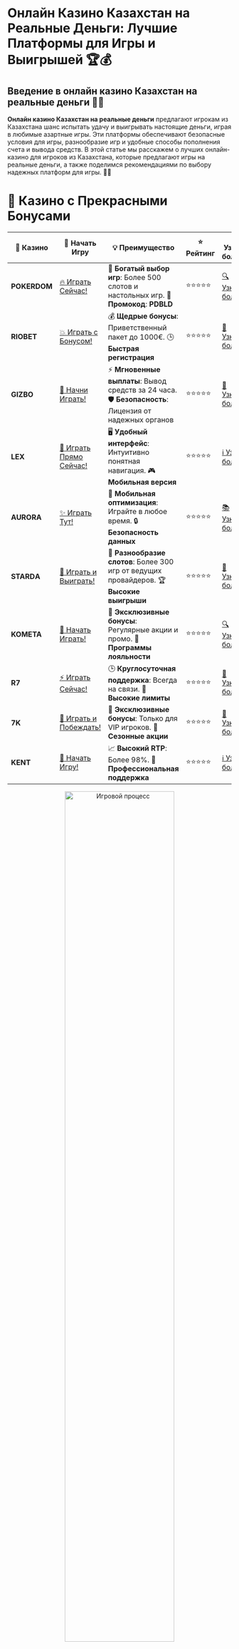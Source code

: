 # **Онлайн Казино Казахстан на Реальные Деньги: Лучшие Платформы для Игры и Выигрышей 🏆💰**

## Введение в **онлайн казино Казахстан на реальные деньги** 🎰💸

**Онлайн казино Казахстан на реальные деньги** предлагают игрокам из Казахстана шанс испытать удачу и выигрывать настоящие деньги, играя в любимые азартные игры. Эти платформы обеспечивают безопасные условия для игры, разнообразие игр и удобные способы пополнения счета и вывода средств. В этой статье мы расскажем о лучших онлайн-казино для игроков из Казахстана, которые предлагают игры на реальные деньги, а также поделимся рекомендациями по выбору надежных платформ для игры. 🚀💎

# 🌟 Казино с Прекрасными Бонусами

| 🎲 **Казино** | 🔗 **Начать Игру** | 💡 **Преимущество** | ⭐ **Рейтинг** | 🔗 **Узнать больше** | 🆕 **Новая информация** |
|--------------|---------------------|---------------------|----------------|----------------------|-------------------------|
| **POKERDOM**  | [🔥 Играть Сейчас!](https://brandplay.link/4k77v2yx) | 🎉 **Богатый выбор игр**: Более 500 слотов и настольных игр. 🎁 **Промокод**: **PDBLD** | ⭐⭐⭐⭐⭐ | [🔍 Узнать больше](https://brandplay.link/4k77v2yx) | 🏆 **Победители турниров** получают эксклюзивные подарки! |
| **RIOBET**    | [💥 Играть с Бонусом!](https://brandplay.link/7xBLTPyj) | 💰 **Щедрые бонусы**: Приветственный пакет до 1000€. 🕒 **Быстрая регистрация** | ⭐⭐⭐⭐⭐ | [📖 Узнать больше](https://brandplay.link/7xBLTPyj) | 💬 **Поддержка 24/7** для комфортной игры в любое время! |
| **GIZBO**     | [🚀 Начни Играть!](https://brandplay.link/bprXw4YV) | ⚡ **Мгновенные выплаты**: Вывод средств за 24 часа. 🛡️ **Безопасность**: Лицензия от надежных органов | ⭐⭐⭐⭐⭐ | [📝 Узнать больше](https://brandplay.link/bprXw4YV) | 🔒 **SSL-шифрование** для максимальной безопасности данных игроков. |
| **LEX**       | [💎 Играть Прямо Сейчас!](https://brandplay.link/zW4hdDFV) | 🖥️ **Удобный интерфейс**: Интуитивно понятная навигация. 🎮 **Мобильная версия** | ⭐⭐⭐⭐⭐ | [ℹ️ Узнать больше](https://brandplay.link/zW4hdDFV) | 📱 **Поддержка всех мобильных устройств** для удобства игры в любом месте. |
| **AURORA**    | [✨ Играть Тут!](https://10trafic-stat2.com/click/668546556bcc6313411604bd/6766/13032/subaccount) | 📱 **Мобильная оптимизация**: Играйте в любое время. 🔒 **Безопасность данных** | ⭐⭐⭐⭐⭐ | [📚 Узнать больше](https://10trafic-stat2.com/click/668546556bcc6313411604bd/6766/13032/subaccount) | 🌍 **Международная лицензия** на деятельность в разных странах. |
| **STARDА**    | [🎉 Играть и Выиграть!](https://brandplay.link/fB7xwRFL) | 🎰 **Разнообразие слотов**: Более 300 игр от ведущих провайдеров. 🏆 **Высокие выигрыши** | ⭐⭐⭐⭐⭐ | [🔎 Узнать больше](https://brandplay.link/fB7xwRFL) | 🎉 **Ежемесячные турниры** с крупными призами! |
| **KOMETA**    | [🎁 Начать Играть!](https://brandplay.link/8ZymQJV8) | 🎁 **Эксклюзивные бонусы**: Регулярные акции и промо. 🔄 **Программы лояльности** | ⭐⭐⭐⭐⭐ | [🔍 Узнать больше](https://brandplay.link/8ZymQJV8) | 🌟 **Персонализированные предложения** для долгосрочных игроков. |
| **R7**        | [⚡ Играть Сейчас!](https://brandplay.link/bMd3Yjsw) | 🕒 **Круглосуточная поддержка**: Всегда на связи. 💸 **Высокие лимиты** | ⭐⭐⭐⭐⭐ | [📖 Узнать больше](https://brandplay.link/bMd3Yjsw) | 🎯 **Рейтинг игроков** для лучших участников. |
| **7K**        | [🎯 Играть и Побеждать!](https://brandplay.link/BvQyFShp) | 🌟 **Эксклюзивные бонусы**: Только для VIP игроков. 🎉 **Сезонные акции** | ⭐⭐⭐⭐⭐ | [📝 Узнать больше](https://brandplay.link/BvQyFShp) | 🥇 **Особые привилегии** для постоянных игроков. |
| **KENT**      | [🔑 Начать Игру!](https://brandplay.link/Fv2WP3js) | 📈 **Высокий RTP**: Более 98%. 💼 **Профессиональная поддержка** | ⭐⭐⭐⭐⭐ | [ℹ️ Узнать больше](https://brandplay.link/Fv2WP3js) | 💬 **Поддержка на нескольких языках** для удобства игроков. |

<div align="center"> <img src="https://i.pinimg.com/originals/1d/b3/25/1db325483acbe642c6d4e6fdd73a4988.gif" alt="Игровой процесс" width="70%"> </div>
---

# 🚀 Быстрые Выигрыши и Поддержка

| 🎲 **Казино** | 🔗 **Начать Игру** | 💡 **Преимущество** | ⭐ **Рейтинг** | 🔗 **Узнать больше** | 🆕 **Новая информация** |
|--------------|---------------------|---------------------|----------------|----------------------|-------------------------|
| **GAMA**      | [🎯 Играть Прямо Сейчас!](https://brandplay.link/j6NMKsDz) | 🔍 **Интуитивный интерфейс**: Легкость использования. 🏅 **Престижные турниры** | ⭐⭐⭐⭐☆ | [🔎 Узнать больше](https://brandplay.link/j6NMKsDz) | 🏆 **Турниры с большими призами** каждый месяц. |
| **ONION**     | [💥 Играть и Выигрывать!](https://brandplay.link/zBGRVpQ9) | 🤑 **Низкие ставки**: Идеально для начинающих. 🔄 **Быстрые выводы** | ⭐⭐⭐⭐☆ | [🔍 Узнать больше](https://brandplay.link/zBGRVpQ9) | 🎮 **Казино для новичков** с простыми правилами. |
| **ЧЕМПИОН**   | [🏅 Играть в Турнире!](https://temon-gter.cfd/go/lRq?p80412p304504pcc44t17455) | 🏅 **Лояльная программа**: Награды за активность. 🎁 **Ежемесячные бонусы** | ⭐⭐⭐⭐☆ | [📖 Узнать больше](https://temon-gter.cfd/go/lRq?p80412p304504pcc44t17455) | 🥇 **Турниры и лояльность** — каждый шаг вознаграждается. |
| **VAVADA**    | [🚀 Играть Без Ожидания!](https://vavadapartner.pro/?promo=ea5c9275-6854-4505-94fc-95ab18221945-linkb2) | 🚀 **Быстрая регистрация**: Начните играть мгновенно. 🔐 **Безопасные транзакции** | ⭐⭐⭐⭐☆ | [📝 Узнать больше](https://vavadapartner.pro/?promo=ea5c9275-6854-4505-94fc-95ab18221945-linkb2) | 🏆 **Программа для новых игроков** с бонусами за регистрацию. |
| **FRIENDS**   | [🎉 Играть и Развлекаться!](https://gofriends.mba/linkb2) | 🤝 **Социальные игры**: Играйте с друзьями. 🌐 **Мультиплатформенность** | ⭐⭐⭐⭐☆ | [ℹ️ Узнать больше](https://gofriends.mba/linkb2) | 🎮 **Играйте с друзьями** и зарабатывайте бонусы за совместные действия. |
| **1WIN**      | [⚡ Играть и Выигрывать!](https://brandplay.link/smXVpBbG) | 🏆 **Спортивные ставки**: Широкий выбор видов спорта. 💵 **Высокие коэффициенты** | ⭐⭐⭐⭐☆ | [📚 Узнать больше](https://brandplay.link/smXVpBbG) | ⚽ **Бонусы на спортивные ставки** для активных игроков. |
| **DRIP**      | [💥 Играть Сразу!](https://drp-ircp01.com/c07e6a3db) | 🌐 **Инновационные игры**: Новейшие игровые технологии. 🛡️ **Высокая безопасность** | ⭐⭐⭐⭐☆ | [🔎 Узнать больше](https://drp-ircp01.com/c07e6a3db) | 🔧 **Инновационные функции** для удобства игры. |
| **JOYCASINO** | [🎰 Играть И Побеждать!](https://rpc30.call2me.pro/?/ru/registration?apkpop=0&partner=p24970p3291217pc98f) | 🎁 **Приятные бонусы**: Ежедневные акции и подарки. 🕹️ **Разнообразие игр** | ⭐⭐⭐⭐☆ | [🔍 Узнать больше](https://rpc30.call2me.pro/?/ru/registration?apkpop=0&partner=p24970p3291217pc98f) | 🎉 **Щедрые фриспины** для новых игроков. |
| **PLAYFORTUNA** | [🔥 Играть С Бонусом!](https://fortunapromo.net/alt/playfortuna/registration?0dc4a9362a71feb7e3f165fb8e766f70) | 🎉 **Регулярные акции**: Бонусы, фриспины и многое другое. 🏅 **Турниры** | ⭐⭐⭐⭐☆ | [📚 Узнать больше](https://fortunapromo.net/alt/playfortuna/registration?0dc4a9362a71feb7e3f165fb8e766f70) | 🎯 **Выгодные предложения** на популярные игры. |
| **SYKAA**     | [💸 Играть Сейчас!](https://s-two-way.com/?source=linkb2&pid=30697) | 💸 **Доступные ставки**: Идеально для новичков. 🎁 **Щедрые бонусы** | ⭐⭐⭐⭐☆ | [🔍 Узнать больше](https://s-two-way.com/?source=linkb2&pid=30697) | 💥 **Акции с большими бонусами** для новичков и опытных игроков. |

<div align="center"> <img src="https://schaeffers-cdn.s3.amazonaws.com/images/default-source/schaeffers-cdn-images/default-images/sectors/bigstock-casino-gambling-concept-with-f-369012793.jpg?sfvrsn=493ad806_4" alt="Игровой процесс" width="70%"> </div>
---

# 💸 Казино с Привлекательными Программами Лояльности

| 🎲 **Казино** | 🔗 **Начать Игру** | 💡 **Преимущество** | ⭐ **Рейтинг** | 🔗 **Узнать больше** | 🆕 **Новая информация** |
|--------------|---------------------|---------------------|----------------|----------------------|-------------------------|
| **KOMETA**    | [🎯 Начни Играть!](https://brandplay.link/8ZymQJV8) | 🎁 **Эксклюзивные бонусы**: Регулярные акции и промо. 🔄 **Программы лояльности** | ⭐⭐⭐⭐⭐ | [🔍 Узнать больше](https://brandplay.link/8ZymQJV8) | 🌟 **Персонализированные предложения** для долгосрочных игроков. |
| **1Xslots**   | [🏅 Играть Прямо Сейчас!](https://brandplay.link/hSB1khtr) | 🎉 **Множество акций**: Еженедельные бонусы и турниры. 🛡️ **Безопасность** | ⭐⭐⭐⭐⭐ | [📚 Узнать больше](https://brandplay.link/hSB1khtr) | 🏅 **Награды за активность**: участники программы лояльности получают специальные привилегии. |
| **R7**        | [🚀 Играть Сейчас!](https://brandplay.link/bMd3Yjsw) | 🕒 **Круглосуточная поддержка**: Всегда на связи. 💸 **Высокие лимиты** | ⭐⭐⭐⭐⭐ | [📖 Узнать больше](https://brandplay.link/bMd3Yjsw) | 💬 **VIP-поддержка** для постоянных игроков с приоритетом. |

<div align="center"> <img src="https://i.pinimg.com/originals/1d/b3/25/1db325483acbe642c6d4e6fdd73a4988.gif" alt="Игровой процесс" width="70%"> </div>
---

---

## Что такое **онлайн казино Казахстан на реальные деньги**? 🧐💡

**Онлайн казино Казахстан на реальные деньги** — это платформы, которые предоставляют игрокам из Казахстана возможность делать ставки на реальные деньги в различных азартных играх, таких как слоты, рулетка, покер и другие. Эти казино предлагают удобные методы пополнения счета и вывода средств в тенге, что делает игру доступной и удобной для игроков из Казахстана. 🎰💵

### Основные особенности **онлайн казино Казахстан на реальные деньги** 📝✅

1. **Легальность и лицензия**: Все казино из рейтинга имеют лицензии от авторитетных регуляторов, что гарантирует честность игры и безопасность ваших средств.
2. **Поддержка казахстанских тенге**: Казино предлагают удобные методы пополнения счета и вывода средств в национальной валюте Казахстана — тенге.
3. **Щедрые бонусы и акции**: Казино часто предлагают бонусы для новых игроков, такие как фриспины, бонусы на депозит и другие выгодные предложения.
4. **Широкий выбор игр**: Включает игровые автоматы, настольные игры, рулетку, покер и другие азартные игры.

---

## Преимущества **онлайн казино Казахстан на реальные деньги** 🏅🎰

### 1. **Честность и безопасность** 🔒💡

Онлайн-казино для Казахстана, представленные в рейтинге, проходят строгие проверки и предлагают лицензированные игры, что гарантирует честность игрового процесса и безопасность ваших данных и средств.

### 2. **Простота и удобство** 🧐💯

Играть в **онлайн казино Казахстан на реальные деньги** удобно, так как большинство платформ предлагают интерфейсы на русском и казахском языках, поддержку казахстанских тенге и множество доступных способов пополнения счета и вывода средств.

### 3. **Щедрые бонусы для казахстанских игроков** 🎁✨

Казино предлагают бонусы за регистрацию, фриспины и бонусы на депозит, которые значительно увеличивают шансы на победу. Бонусы делают игру еще более увлекательной и прибыльной.

### 4. **Доступность на мобильных устройствах** 📱💻

**Онлайн казино Казахстан на реальные деньги** имеют мобильные версии, что позволяет игрокам наслаждаться азартом в любое время и в любом месте, будь то на смартфоне или ПК.

---

## Как выбрать **онлайн казино Казахстан на реальные деньги**? 🏆🎯

### 1. **Проверка лицензии и репутации** 🏢🌐

Перед тем как выбрать онлайн-казино, убедитесь, что оно имеет действующую лицензию от авторитетного регулятора, например, **Curacao eGaming** или **Malta Gaming Authority**. Это гарантирует безопасность и честность игры.

### 2. **Репутация и отзывы игроков** 📝⭐

Проверьте отзывы других игроков о казино. Положительная репутация и высокие оценки говорят о том, что казино предлагает качественные услуги и честные условия для игры.

### 3. **Выбор игр и провайдеров** 🎰🎮

Онлайн-казино должны предлагать разнообразие игр от известных провайдеров, таких как **NetEnt**, **Microgaming**, **Play’n GO** и других. Это гарантирует качество и честность игрового процесса.

### 4. **Методы пополнения и вывода средств** 💳💸

Проверьте, какие методы пополнения счета и вывода средств поддерживаются в казино. Важно, чтобы платформа предлагала удобные и безопасные способы оплаты, такие как банковские карты, электронные кошельки и криптовалюты.

---

## Где найти **онлайн казино Казахстан на реальные деньги**? 🌐💰

### 1. **Pokerdom** 🏆🎰

- **Лицензия**: Curacao eGaming
- **Особенности**: Множество бонусов, включая фриспины, турнирные игры, живое казино.
- **Методы пополнения**: Банковские карты, электронные кошельки, криптовалюты.

#### Преимущества:
- Простой интерфейс и быстрые выплаты.
- Регулярные бонусы и акции.
- Большой выбор слотов и настольных игр.

---

### 2. **Riobet** 🎲💎

- **Лицензия**: Malta Gaming Authority
- **Особенности**: Популярные слоты, живое казино, акции для новых игроков.
- **Методы пополнения**: Visa, MasterCard, Skrill, Neteller.

#### Преимущества:
- Высокие RTP на популярных слотах.
- Привлекательные бонусы для новичков.
- Удобный интерфейс и быстрое пополнение счета.

---

### 3. **Gizbo** 💸🎉

- **Лицензия**: UK Gambling Commission
- **Особенности**: Удобный интерфейс, фриспины, бонусы на депозит.
- **Методы пополнения**: Банковские карты, электронные кошельки.

#### Преимущества:
- Простота использования и быстрые выплаты.
- Множество бонусных предложений.
- Регулярные акции и турниры.

---

### 4. **LEX** 🌟🎰

- **Лицензия**: Curacao eGaming
- **Особенности**: Программы лояльности, фриспины для новых игроков.
- **Методы пополнения**: Visa, MasterCard, Skrill.

#### Преимущества:
- Высокие лимиты на депозиты и выводы.
- Широкий выбор игр и провайдеров.
- Отличная программа лояльности.

---

### 5. **Aurora** 🏅💎

- **Лицензия**: Malta Gaming Authority
- **Особенности**: Привлекательные бонусы на депозиты, бесплатные спины.
- **Методы пополнения**: PayPal, Visa, MasterCard.

#### Преимущества:
- Регулярные акции и турниры.
- Простой и удобный интерфейс.
- Высокие RTP на слоты и настольные игры.

---

### 6. **Starda** ✨🎰

- **Лицензия**: Curacao eGaming
- **Особенности**: Множество бонусных предложений, поддержка криптовалют.
- **Методы пополнения**: Электронные кошельки, криптовалюты.

#### Преимущества:
- Быстрая обработка выплат.
- Множество акций для новых игроков.
- Высокие лимиты на депозиты и выводы.

---

### 7. **Kometa** 🚀🎮

- **Лицензия**: Malta Gaming Authority
- **Особенности**: Привлекательные бонусы, большое количество игровых автоматов.
- **Методы пополнения**: Visa, MasterCard, Skrill.

#### Преимущества:
- Множество слотов с высокими шансами на выигрыш.
- Простой и интуитивно понятный интерфейс.
- Мгновенные выводы средств.

---

## Заключение: **Онлайн казино Казахстан на реальные деньги** — играйте с уверенностью и выигрывайте! 🎉💰

**Онлайн казино Казахстан на реальные деньги** — это отличная возможность для игроков из Казахстана насладиться азартом и шансом на реальный выигрыш. Выбирайте проверенные платформы с хорошими бонусами и безопасными условиями игры. Пусть удача будет на вашей стороне! 🍀🎰

---

## Часто задаваемые вопросы (FAQ) ❓📚

### 1. Что такое **онлайн казино Казахстан на реальные деньги**? 🎰💸

**Онлайн казино Казахстан на реальные деньги** — это казино, которые предоставляют игрокам из Казахстана возможность играть на реальные деньги и выигрывать настоящие призы.

### 2. Как выбрать **онлайн казино Казахстан на реальные деньги**? 🏆🎮

Для выбора важно обратить внимание на лицензию, отзывы игроков, выбор игр, бонусные предложения и удобство пополнения счета и вывода средств.

### 3. Какие бонусы предлагают **онлайн казино Казахстан на реальные деньги**? 🎁🎉

Онлайн-казино предлагают бонусы за регистрацию, фриспины, бонусы на депозит и другие акции для игроков из Казахстана.

### 4. Где найти **онлайн казино Казахстан на реальные деньги**? 🌐💸

Вы можете найти **онлайн казино Казахстан на реальные деньги** на специализированных сайтах, которые предлагают рейтинг лучших платформ для игроков из Казахстана.
